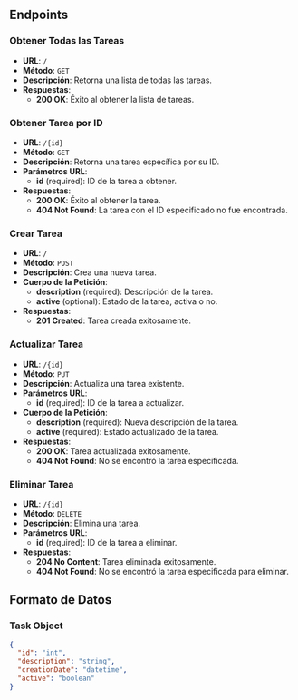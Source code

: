 
## Endpoints

### Obtener Todas las Tareas

- **URL**: `/`
- **Método**: `GET`
- **Descripción**: Retorna una lista de todas las tareas.
- **Respuestas**:
  - **200 OK**: Éxito al obtener la lista de tareas.

### Obtener Tarea por ID

- **URL**: `/{id}`
- **Método**: `GET`
- **Descripción**: Retorna una tarea específica por su ID.
- **Parámetros URL**:
  - **id** (required): ID de la tarea a obtener.
- **Respuestas**:
  - **200 OK**: Éxito al obtener la tarea.
  - **404 Not Found**: La tarea con el ID especificado no fue encontrada.

### Crear Tarea

- **URL**: `/`
- **Método**: `POST`
- **Descripción**: Crea una nueva tarea.
- **Cuerpo de la Petición**:
  - **description** (required): Descripción de la tarea.
  - **active** (optional): Estado de la tarea, activa o no.
- **Respuestas**:
  - **201 Created**: Tarea creada exitosamente.

### Actualizar Tarea

- **URL**: `/{id}`
- **Método**: `PUT`
- **Descripción**: Actualiza una tarea existente.
- **Parámetros URL**:
  - **id** (required): ID de la tarea a actualizar.
- **Cuerpo de la Petición**:
  - **description** (required): Nueva descripción de la tarea.
  - **active** (required): Estado actualizado de la tarea.
- **Respuestas**:
  - **200 OK**: Tarea actualizada exitosamente.
  - **404 Not Found**: No se encontró la tarea especificada.

### Eliminar Tarea

- **URL**: `/{id}`
- **Método**: `DELETE`
- **Descripción**: Elimina una tarea.
- **Parámetros URL**:
  - **id** (required): ID de la tarea a eliminar.
- **Respuestas**:
  - **204 No Content**: Tarea eliminada exitosamente.
  - **404 Not Found**: No se encontró la tarea especificada para eliminar.

## Formato de Datos

### Task Object

```json
{
  "id": "int",
  "description": "string",
  "creationDate": "datetime",
  "active": "boolean"
}
